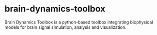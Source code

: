 # brain-dynamics-toolbox

Brain Dynamics Toolbox is a python-based toolbox integrating biophysical models for brain signal simulation, analysis and visualization.
